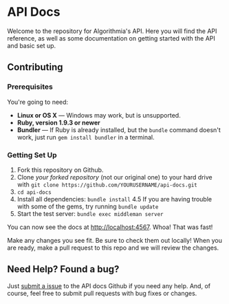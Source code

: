 API Docs
========

Welcome to the repository for Algorithmia's API. Here you will find the API reference, as well as some documentation on getting started with the API and basic set up.


Contributing
------------------------------

### Prerequisites

You're going to need:

 - **Linux or OS X** — Windows may work, but is unsupported.
 - **Ruby, version 1.9.3 or newer**
 - **Bundler** — If Ruby is already installed, but the `bundle` command doesn't work, just run `gem install bundler` in a terminal.

### Getting Set Up

 1. Fork this repository on Github.
 2. Clone *your forked repository* (not our original one) to your hard drive with `git clone https://github.com/YOURUSERNAME/api-docs.git`
 3. `cd api-docs`
 4. Install all dependencies: `bundle install`
 4.5 If you are having trouble with some of the gems, try running `bundle update`
 5. Start the test server: `bundle exec middleman server`

You can now see the docs at <http://localhost:4567>. Whoa! That was fast!

Make any changes you see fit. Be sure to check them out locally! 
When you are ready, make a pull request to this repo and we will review the changes.


Need Help? Found a bug?
--------------------

Just [submit a issue](https://github.com/algorithmiaio/api-docs/issues) to the API docs Github if you need any help. And, of course, feel free to submit pull requests with bug fixes or changes.